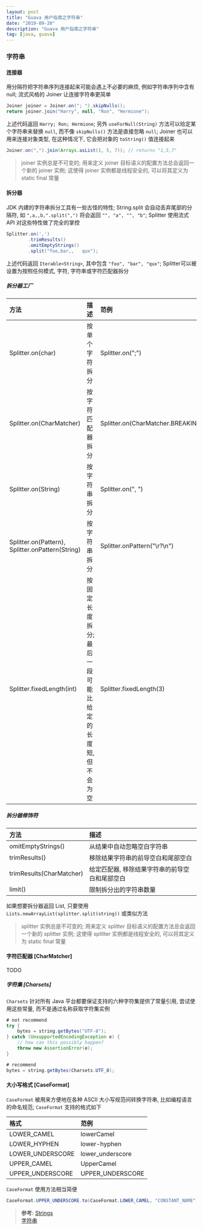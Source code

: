 ```yaml
---
layout: post
title: "Guava 用户指南之字符串"
date: "2019-09-20"
description: "Guava 用户指南之字符串"
tag: [java, guava]
---
```


### 字符串

#### 连接器
用分隔符把字符串序列连接起来可能会遇上不必要的麻烦, 例如字符串序列中含有 null; 流式风格的 Joiner 让连接字符串更简单
```Java
Joiner joiner = Joiner.on("; ").skipNulls();
return joiner.join("Harry", null, "Ron", "Hermione");
```
上述代码返回 `Harry; Ron; Hermione`; 另外 `useForNull(String)` 方法可以给定某个字符串来替换 `null`, 而不像 `skipNulls()` 方法是直接忽略 `null`; Joiner 也可以用来连接对象类型, 在这种情况下, 它会把对象的 `toString()` 值连接起来
```java
Joiner.on(",").join(Arrays.asList(1, 5, 7)); // returns "1,5,7"
```
>joiner 实例总是不可变的; 用来定义 joiner 目标语义的配置方法总会返回一个新的 joiner 实例; 这使得 joiner 实例都是线程安全的, 可以将其定义为 static final 常量

#### 拆分器
JDK 内建的字符串拆分工具有一些古怪的特性; String.split 会自动丢弃尾部的分隔符, 如 `",a,,b,".split(",")` 将会返回 `"", "a", "", "b"`;  Splitter 使用流式 API 对这些特性做了完全的掌控
```Java
Splitter.on(',')
        .trimResults()
        .omitEmptyStrings()
        .split("foo,bar,,   qux");
```
上述代码返回 `Iterable<String>`, 其中包含 `"foo", "bar", "qux"`; Splitter可以被设置为按照任何模式, 字符, 字符串或字符匹配器拆分  

##### 拆分器工厂

| 方法 | 描述 | 范例 |
| :--- | :--- | :--- |
| Splitter.on(char) | 按单个字符拆分 | Splitter.on(";") |
| Splitter.on(CharMatcher) | 按字符匹配器拆分 | Splitter.on(CharMatcher.BREAKING_WHITESPACE) |
| Splitter.on(String) | 按字符串拆分 | Splitter.on(", ") |
| Splitter.on(Pattern), Splitter.onPattern(String) | 按字符串拆分 | Splitter.onPattern("\r?\n") |
| Splitter.fixedLength(int) | 按固定长度拆分; 最后一段可能比给定的长度短, 但不会为空 | Splitter.fixedLength(3) |

##### 拆分器修饰符

| 方法 | 描述 |
| :--- | :--- |
| omitEmptyStrings() | 从结果中自动忽略空白字符串 |
| trimResults() | 移除结果字符串的前导空白和尾部空白 |
| trimResults(CharMatcher) | 给定匹配器, 移除结果字符串的前导空白和尾部空白 |
| limit() | 限制拆分出的字符串数量 |

如果想要拆分器返回 List, 只要使用 `Lists.newArrayList(splitter.split(string))` 或类似方法
>splitter 实例总是不可变的; 用来定义 splitter 目标语义的配置方法总会返回一个新的 splitter 实例; 这使得 splitter 实例都是线程安全的, 可以将其定义为 static final 常量

#### 字符匹配器 [CharMatcher]
TODO

##### 字符集 [Charsets]
`Charsets` 针对所有 Java 平台都要保证支持的六种字符集提供了常量引用, 尝试使用这些常量, 而不是通过名称获取字符集实例
```Java
# not recommend
try {
    bytes = string.getBytes("UTF-8");
} catch (UnsupportedEncodingException e) {
    // how can this possibly happen?
    throw new AssertionError(e);
}

# recommend
bytes = string.getBytes(Charsets.UTF_8);
```

#### 大小写格式 [CaseFormat]
`CaseFormat` 被用来方便地在各种 ASCII 大小写规范间转换字符串, 比如编程语言的命名规范; `CaseFormat` 支持的格式如下

| 格式 | 范例 |
| :--- | :--- |
| LOWER_CAMEL | lowerCamel |
| LOWER_HYPHEN | lower-hyphen |
| LOWER_UNDERSCORE | lower_underscore |
| UPPER_CAMEL | UpperCamel |
| UPPER_UNDERSCORE | UPPER_UNDERSCORE |

`CaseFormat` 使用方法相当简便
```Java
CaseFormat.UPPER_UNDERSCORE.to(CaseFormat.LOWER_CAMEL, "CONSTANT_NAME")); // returns "constantName"
```

>**参考:**
[Strings](https://github.com/google/guava/wiki/StringsExplained)  
[字符串](http://ifeve.com/google-guava-strings/)  

